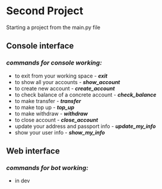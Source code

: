 # __Second Project__
 Starting a project from the main.py file

## Console interface
### ___commands for console working:___
- to exit from your working space - ___exit___
- to show all your accounts - ___show_account___
- to create new account - ___create_account___
- to check balance of a concrete account - ___check_balance___
- to make transfer - ___transfer___
- to make top up - ___top_up___
- to make withdraw - ___withdraw___
- to close account - ___close_account___
- update your address and passport info - ___update_my_info___
- show your user info - ___show_my_info___

## Web interface
### ___commands for bot working:___
- in dev
